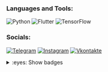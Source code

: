 ### Languages and Tools:
![Python](https://img.shields.io/badge/python-3670A0?style=for-the-badge&logo=python&logoColor=ffdd54)
![Flutter](https://img.shields.io/badge/-Flutter-090909?style=for-the-badge&logo=flutter&logoColor=47C5FB)
![TensorFlow](https://img.shields.io/badge/-TensorFlow-090909?style=for-the-badge&logo=tensorflow&logoColor=F88C00)

### Socials:
[![Telegram](https://img.shields.io/badge/-Telegram-090909?style=for-the-badge&logo=telegram&logoColor=27A0D9)](https://t.me/future_username)
[![Instagram](https://img.shields.io/badge/-Instagram-090909?style=for-the-badge&logo=instagram&logoColor=B4068E)](https://www.instagram.com/future.username)
[![Vkontakte](https://img.shields.io/badge/-Vkontakte-090909?style=for-the-badge&logo=Vk&logoColor=4F7DB3)](https://vk.com/dev.paul)


<details>

<summary>:eyes: Show badges</summary>
![Leetcode Stats](https://leetcard.jacoblin.cool/future-username?theme=dark&font=Anybody&ext=heatmap)
<!-- <img src="https://leetcard.jacoblin.cool/future-username?theme=dark&font=Anybody&ext=heatmap"> -->

<img src="https://github-readme-stats.vercel.app/api?username=future-username&show_icons=true&theme=dark">

</details>
